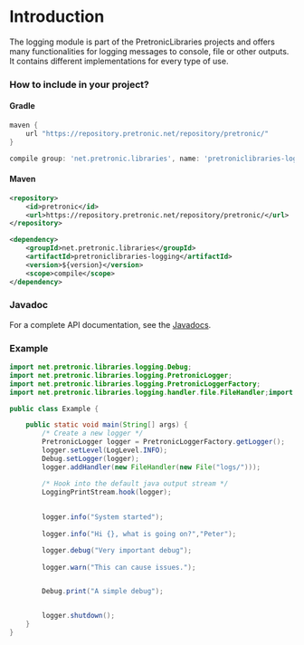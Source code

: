 # Introduction

The logging module is part of the PretronicLibraries projects and offers 
many functionalities for logging messages to console, file or other outputs. 
It contains different implementations for every type of use.

### How to include in your project?

#### Gradle

```groovy
maven {
    url "https://repository.pretronic.net/repository/pretronic/"
}

compile group: 'net.pretronic.libraries', name: 'pretroniclibraries-logging', version: '1.0.0'
```

#### Maven

```xml
<repository>
    <id>pretronic</id>
    <url>https://repository.pretronic.net/repository/pretronic/</url>
</repository>

<dependency>
    <groupId>net.pretronic.libraries</groupId>
    <artifactId>pretroniclibraries-logging</artifactId>
    <version>${version}</version>
    <scope>compile</scope>
</dependency>
```

### Javadoc
For a complete API documentation, see the [Javadocs](https://pretronic.net/javadoc/PretronicLibraries/1.0.117.90-SNAPSHOT/overview-summary.html).

### Example

```java
import net.pretronic.libraries.logging.Debug;
import net.pretronic.libraries.logging.PretronicLogger;
import net.pretronic.libraries.logging.PretronicLoggerFactory;
import net.pretronic.libraries.logging.handler.file.FileHandler;import net.pretronic.libraries.logging.io.LoggingPrintStream;import net.pretronic.libraries.logging.level.LogLevel;

public class Example {

    public static void main(String[] args) {
        /* Create a new logger */
        PretronicLogger logger = PretronicLoggerFactory.getLogger();
        logger.setLevel(LogLevel.INFO);
        Debug.setLogger(logger);
        logger.addHandler(new FileHandler(new File("logs/")));

        /* Hook into the default java output stream */
        LoggingPrintStream.hook(logger);
       
        
        logger.info("System started");
        
        logger.info("Hi {}, what is going on?","Peter");

        logger.debug("Very important debug");
    
        logger.warn("This can cause issues.");


        Debug.print("A simple debug");


        logger.shutdown();
    }
}
```
